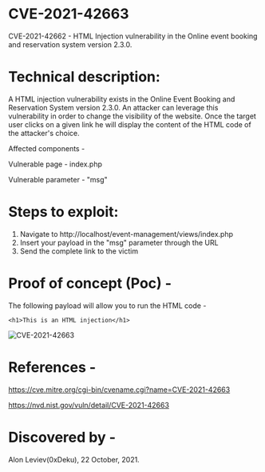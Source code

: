 # CVE-2021-42663
CVE-2021-42662 - HTML Injection vulnerability in the Online event booking and reservation system version 2.3.0. 

# Technical description:
A HTML injection vulnerability exists in the Online Event Booking and Reservation System version 2.3.0. An attacker can leverage this vulnerability in order to change the visibility of the website. Once the target user clicks on a given link he will display the content of the HTML code of the attacker's choice.

Affected components - 

Vulnerable page - index.php

Vulnerable parameter - "msg"

# Steps to exploit:
1) Navigate to http://localhost/event-management/views/index.php
2) Insert your payload in the "msg" parameter through the URL
3) Send the complete link to the victim


# Proof of concept (Poc) -
The following payload will allow you to run the HTML code - 
```
<h1>This is an HTML injection</h1>
```

![CVE-2021-42663](https://user-images.githubusercontent.com/93016131/140179296-b2fbb220-94a7-4f97-aae9-7ad63755f95b.gif)

# References - 
https://cve.mitre.org/cgi-bin/cvename.cgi?name=CVE-2021-42663

https://nvd.nist.gov/vuln/detail/CVE-2021-42663

# Discovered by -
Alon Leviev(0xDeku), 22 October, 2021. 
